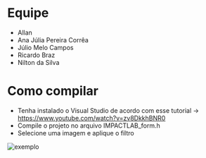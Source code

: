 # Equipe
- Allan
- Ana Júlia Pereira Corrêa
- Júlio Melo Campos
- Ricardo Braz
- Nilton da Silva

# Como compilar
- Tenha instalado o Visual Studio de acordo com esse tutorial -> https://www.youtube.com/watch?v=zv8DkkhBNR0
- Compile o projeto no arquivo IMPACTLAB_form.h
- Selecione uma imagem e aplique o filtro

<img src="/Images/image.png" alt="exemplo">
